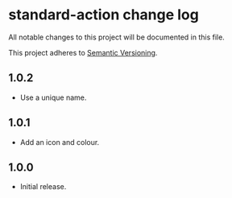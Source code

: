 # standard-action change log

All notable changes to this project will be documented in this file.

This project adheres to [Semantic Versioning](http://semver.org/).

## 1.0.2
* Use a unique name.

## 1.0.1
* Add an icon and colour.

## 1.0.0
* Initial release.
